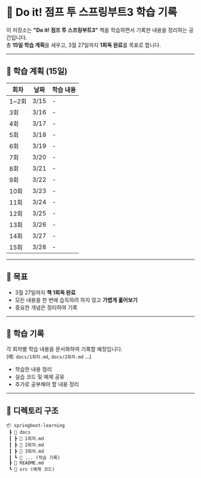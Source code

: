 # 📖 Do it! 점프 투 스프링부트3 학습 기록

이 저장소는 **"Do it! 점프 투 스프링부트3"** 책을 학습하면서 기록한 내용을 정리하는 공간입니다.  
총 **15일 학습 계획**을 세우고, 3월 27일까지 **1회독 완료**를 목표로 합니다.

---

## 📅 학습 계획 (15일)
| 회차  | 날짜    | 학습 내용 |
|------|--------|----------|
| 1~2회  | 3/15  | - |
| 3회   | 3/16  | - |
| 4회   | 3/17  | - |
| 5회   | 3/18  | - |
| 6회   | 3/19  | - |
| 7회   | 3/20  | - |
| 8회   | 3/21  | - |
| 9회   | 3/22  | - |
| 10회  | 3/23  | - |
| 11회  | 3/24  | - |
| 12회  | 3/25  | - |
| 13회  | 3/26  | - |
| 14회  | 3/27  | - |
| 15회  | 3/28  | - |

---

## 🎯 목표
- 3월 27일까지 **책 1회독 완료**
- 모든 내용을 한 번에 습득하려 하지 않고 **가볍게 훑어보기**
- 중요한 개념은 정리하여 기록

---

## 📌 학습 기록
각 회차별 학습 내용을 문서화하여 기록할 예정입니다.  
(예: `docs/1회차.md`, `docs/2회차.md` ...)

- 학습한 내용 정리
- 실습 코드 및 예제 공유
- 추가로 공부해야 할 내용 정리

---

## 📂 디렉토리 구조
```plaintext
📦 springboot-learning
 ┣ 📂 docs
 ┃ ┣ 📄 1회차.md
 ┃ ┣ 📄 2회차.md
 ┃ ┣ 📄 3회차.md
 ┃ ┗ 📄 ... (학습 기록)
 ┣ 📄 README.md
 ┗ 📂 src (예제 코드)
